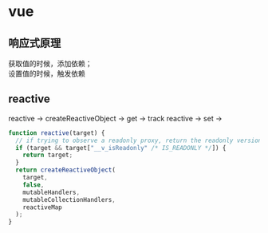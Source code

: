 # vue

## 响应式原理

获取值的时候，添加依赖；  
设置值的时候，触发依赖

## reactive

reactive -> createReactiveObject -> get -> track
reactive -> set ->

```js
function reactive(target) {
  // if trying to observe a readonly proxy, return the readonly version.
  if (target && target["__v_isReadonly" /* IS_READONLY */]) {
    return target;
  }
  return createReactiveObject(
    target,
    false,
    mutableHandlers,
    mutableCollectionHandlers,
    reactiveMap
  );
}
```
